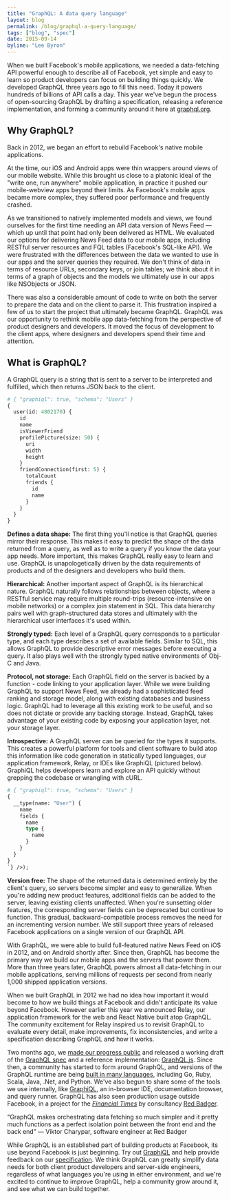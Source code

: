 ```yaml
---
title: "GraphQL: A data query language"
layout: blog
permalink: /blog/graphql-a-query-language/
tags: ["blog", "spec"]
date: 2015-09-14
byline: "Lee Byron"
---
```


When we built Facebook's mobile applications, we needed a data-fetching API powerful enough to describe all of Facebook, yet simple and easy to learn so product developers can focus on building things quickly. We developed GraphQL three years ago to fill this need. Today it powers hundreds of billions of API calls a day. This year we've begun the process of open-sourcing GraphQL by drafting a specification, releasing a reference implementation, and forming a community around it here at [graphql.org](http://graphql.org/).

## Why GraphQL?

Back in 2012, we began an effort to rebuild Facebook's native mobile applications.

At the time, our iOS and Android apps were thin wrappers around views of our mobile website. While this brought us close to a platonic ideal of the "write one, run anywhere" mobile application, in practice it pushed our mobile-webview apps beyond their limits. As Facebook's mobile apps became more complex, they suffered poor performance and frequently crashed.

As we transitioned to natively implemented models and views, we found ourselves for the first time needing an API data version of News Feed — which up until that point had only been delivered as HTML. We evaluated our options for delivering News Feed data to our mobile apps, including RESTful server resources and FQL tables (Facebook's SQL-like API). We were frustrated with the differences between the data we wanted to use in our apps and the server queries they required. We don't think of data in terms of resource URLs, secondary keys, or join tables; we think about it in terms of a graph of objects and the models we ultimately use in our apps like NSObjects or JSON.

There was also a considerable amount of code to write on both the server to prepare the data and on the client to parse it. This frustration inspired a few of us to start the project that ultimately became GraphQL. GraphQL was our opportunity to rethink mobile app data-fetching from the perspective of product designers and developers. It moved the focus of development to the client apps, where designers and developers spend their time and attention.

## What is GraphQL?

A GraphQL query is a string that is sent to a server to be interpreted and fulfilled, which then returns JSON back to the client.

```graphql
# { "graphiql": true, "schema": "Users" }
{
  user(id: 4802170) {
    id
    name
    isViewerFriend
    profilePicture(size: 50) {
      uri
      width
      height
    }
    friendConnection(first: 5) {
      totalCount
      friends {
        id
        name
      }
    }
  }
}
```

**Defines a data shape:** The first thing you'll notice is that GraphQL queries mirror their response. This makes it easy to predict the shape of the data returned from a query, as well as to write a query if you know the data your app needs. More important, this makes GraphQL really easy to learn and use. GraphQL is unapologetically driven by the data requirements of products and of the designers and developers who build them.

**Hierarchical:** Another important aspect of GraphQL is its hierarchical nature. GraphQL naturally follows relationships between objects, where a RESTful service may require multiple round-trips (resource-intensive on mobile networks) or a complex join statement in SQL. This data hierarchy pairs well with graph-structured data stores and ultimately with the hierarchical user interfaces it's used within.

**Strongly typed:** Each level of a GraphQL query corresponds to a particular type, and each type describes a set of available fields. Similar to SQL, this allows GraphQL to provide descriptive error messages before executing a query. It also plays well with the strongly typed native environments of Obj-C and Java.

**Protocol, not storage:** Each GraphQL field on the server is backed by a function - code linking to your application layer. While we were building GraphQL to support News Feed, we already had a sophisticated feed ranking and storage model, along with existing databases and business logic. GraphQL had to leverage all this existing work to be useful, and so does not dictate or provide any backing storage. Instead, GraphQL takes advantage of your existing code by exposing your application layer, not your storage layer.

**Introspective:** A GraphQL server can be queried for the types it supports. This creates a powerful platform for tools and client software to build atop this information like code generation in statically typed languages, our application framework, Relay, or IDEs like GraphiQL (pictured below). GraphiQL helps developers learn and explore an API quickly without grepping the codebase or wrangling with cURL.

```graphql
# { "graphiql": true, "schema": "Users" }
{
  __type(name: "User") {
    name
    fields {
      name
      type {
        name
      }
    }
  }
}
`} />);
```

**Version free:** The shape of the returned data is determined entirely by the client's query, so servers become simpler and easy to generalize. When you're adding new product features, additional fields can be added to the server, leaving existing clients unaffected. When you're sunsetting older features, the corresponding server fields can be deprecated but continue to function. This gradual, backward-compatible process removes the need for an incrementing version number. We still support three years of released Facebook applications on a single version of our GraphQL API.

With GraphQL, we were able to build full-featured native News Feed on iOS in 2012, and on Android shortly after. Since then, GraphQL has become the primary way we build our mobile apps and the servers that power them. More than three years later, GraphQL powers almost all data-fetching in our mobile applications, serving millions of requests per second from nearly 1,000 shipped application versions.

When we built GraphQL in 2012 we had no idea how important it would become to how we build things at Facebook and didn't anticipate its value beyond Facebook. However earlier this year we announced Relay, our application framework for the web and React Native built atop GraphQL. The community excitement for Relay inspired us to revisit GraphQL to evaluate every detail, make improvements, fix inconsistencies, and write a specification describing GraphQL and how it works.

Two months ago, we [made our progress public](https://www.youtube.com/watch?v=WQLzZf34FJ8) and released a working draft of the [GraphQL spec](https://spec.graphql.org/) and a reference implementation: [GraphQL.js](https://github.com/graphql/graphql-js). Since then, a community has started to form around GraphQL, and versions of the GraphQL runtime are being [built in many languages](https://github.com/chentsulin/awesome-graphql), including Go, Ruby, Scala, Java, .Net, and Python. We've also begun to share some of the tools we use internally, like [GraphiQL](https://github.com/graphql/graphiql), an in-browser IDE, documentation browser, and query runner. GraphQL has also seen production usage outside Facebook, in a project for the [_Financial Times_](https://www.youtube.com/watch?v=S0s935RKKB4) by consultancy [Red Badger](http://red-badger.com/).

“GraphQL makes orchestrating data fetching so much simpler and it pretty much functions as a perfect isolation point between the front end and the back end”
— Viktor Charypar, software engineer at Red Badger

While GraphQL is an established part of building products at Facebook, its use beyond Facebook is just beginning. Try out [GraphiQL](http://graphql-swapi.parseapp.com/graphiql/) and help provide feedback on our [specification](https://github.com/facebook/graphql/). We think GraphQL can greatly simplify data needs for both client product developers and server-side engineers, regardless of what languages you're using in either environment, and we're excited to continue to improve GraphQL, help a community grow around it, and see what we can build together.
